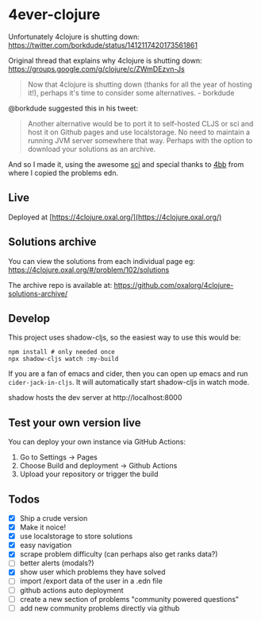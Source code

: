 # 4ever-clojure

Unfortunately 4clojure is shutting down:
https://twitter.com/borkdude/status/1412117420173561861

Original thread that explains why 4clojure is shutting down:
https://groups.google.com/g/clojure/c/ZWmDEzvn-Js

> Now that 4clojure is shutting down (thanks for all the year of hosting it!),
> perhaps it's time to consider some alternatives. - borkdude

@borkdude suggested this in his tweet:

> Another alternative would be to port it to self-hosted CLJS or sci and host it
> on Github pages and use localstorage. No need to maintain a running JVM server
> somewhere that way. Perhaps with the option to download your solutions as an
> archive.

And so I made it, using the awesome [sci](https://github.com/borkdude/sci) and
special thanks to [4bb](https://github.com/porkostomus/4bb) from where I copied
the problems edn.

## Live

Deployed at [https://4clojure.oxal.org/](https://4clojure.oxal.org/)

## Solutions archive

You can view the solutions from each individual page eg: https://4clojure.oxal.org/#/problem/102/solutions

The archive repo is available at: https://github.com/oxalorg/4clojure-solutions-archive/

## Develop

This project uses shadow-cljs, so the easiest way to use this would be:

```
npm install # only needed once
npx shadow-cljs watch :my-build
```

If you are a fan of emacs and cider, then you can open up emacs and run
`cider-jack-in-cljs`. It will automatically start shadow-cljs in watch
mode.

shadow hosts the dev server at http://localhost:8000

## Test your own version live

You can deploy your own instance via GitHub Actions:

1. Go to Settings -> Pages
1. Choose Build and deployment -> Github Actions
1. Upload your repository or trigger the build

## Todos

- [x] Ship a crude version
- [x] Make it noice!
- [x] use localstorage to store solutions
- [x] easy navigation
- [x] scrape problem difficulty (can perhaps also get ranks data?)
- [ ] better alerts (modals?)
- [x] show user which problems they have solved
- [ ] import /export data of the user in a .edn file
- [ ] github actions auto deployment
- [ ] create a new section of problems "community powered questions"
- [ ] add new community problems directly via github

